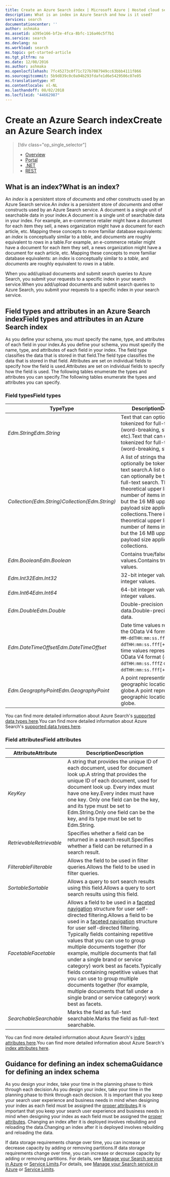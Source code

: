 ```yaml
---
title: Create an Azure Search index | Microsoft Azure | Hosted cloud search service
description: What is an index in Azure Search and how is it used?
services: search
documentationcenter: ''
author: ashmaka
ms.assetid: a395e166-bf2e-4fca-8bfc-116a46c5f7b1
ms.service: search
ms.devlang: na
ms.workload: search
ms.topic: get-started-article
ms.tgt_pltfrm: na
ms.date: 12/08/2016
ms.author: ashmaka
ms.openlocfilehash: 7fc45273c0f71c727b7087949cc63bbb4111f866
ms.sourcegitcommit: 5b9d839c0c0a94b293fdafe1d6e5429506c07e05
ms.translationtype: HT
ms.contentlocale: nl-NL
ms.lasthandoff: 08/02/2018
ms.locfileid: "44662987"
---
```

# <a name="create-an-azure-search-index"></a><span data-ttu-id="61078-103">Create an Azure Search index</span><span class="sxs-lookup"><span data-stu-id="61078-103">Create an Azure Search index</span></span>
> [!div class="op_single_selector"]
> * [Overview](search-what-is-an-index.md)
> * [Portal](search-create-index-portal.md)
> * [.NET](search-create-index-dotnet.md)
> * [REST](search-create-index-rest-api.md)
> 
> 

## <a name="what-is-an-index"></a><span data-ttu-id="61078-108">What is an index?</span><span class="sxs-lookup"><span data-stu-id="61078-108">What is an index?</span></span>
<span data-ttu-id="61078-109">An *index* is a persistent store of *documents* and other constructs used by an Azure Search service.</span><span class="sxs-lookup"><span data-stu-id="61078-109">An *index* is a persistent store of *documents* and other constructs used by an Azure Search service.</span></span> <span data-ttu-id="61078-110">A document is a single unit of searchable data in your index.</span><span class="sxs-lookup"><span data-stu-id="61078-110">A document is a single unit of searchable data in your index.</span></span> <span data-ttu-id="61078-111">For example, an e-commerce retailer might have a document for each item they sell, a news organization might have a document for each article, etc. Mapping these concepts to more familiar database equivalents: an *index* is conceptually similar to a *table*, and *documents* are roughly equivalent to *rows* in a table.</span><span class="sxs-lookup"><span data-stu-id="61078-111">For example, an e-commerce retailer might have a document for each item they sell, a news organization might have a document for each article, etc. Mapping these concepts to more familiar database equivalents: an *index* is conceptually similar to a *table*, and *documents* are roughly equivalent to *rows* in a table.</span></span>

<span data-ttu-id="61078-112">When you add/upload documents and submit search queries to Azure Search, you submit your requests to a specific index in your search service.</span><span class="sxs-lookup"><span data-stu-id="61078-112">When you add/upload documents and submit search queries to Azure Search, you submit your requests to a specific index in your search service.</span></span>

## <a name="field-types-and-attributes-in-an-azure-search-index"></a><span data-ttu-id="61078-113">Field types and attributes in an Azure Search index</span><span class="sxs-lookup"><span data-stu-id="61078-113">Field types and attributes in an Azure Search index</span></span>
<span data-ttu-id="61078-114">As you define your schema, you must specify the name, type, and attributes of each field in your index.</span><span class="sxs-lookup"><span data-stu-id="61078-114">As you define your schema, you must specify the name, type, and attributes of each field in your index.</span></span> <span data-ttu-id="61078-115">The field type classifies the data that is stored in that field.</span><span class="sxs-lookup"><span data-stu-id="61078-115">The field type classifies the data that is stored in that field.</span></span> <span data-ttu-id="61078-116">Attributes are set on individual fields to specify how the field is used.</span><span class="sxs-lookup"><span data-stu-id="61078-116">Attributes are set on individual fields to specify how the field is used.</span></span> <span data-ttu-id="61078-117">The following tables enumerate the types and attributes you can specify.</span><span class="sxs-lookup"><span data-stu-id="61078-117">The following tables enumerate the types and attributes you can specify.</span></span>

### <a name="field-types"></a><span data-ttu-id="61078-118">Field types</span><span class="sxs-lookup"><span data-stu-id="61078-118">Field types</span></span>
| <span data-ttu-id="61078-119">Type</span><span class="sxs-lookup"><span data-stu-id="61078-119">Type</span></span> | <span data-ttu-id="61078-120">Description</span><span class="sxs-lookup"><span data-stu-id="61078-120">Description</span></span> |
| --- | --- |
| <span data-ttu-id="61078-121">*Edm.String*</span><span class="sxs-lookup"><span data-stu-id="61078-121">*Edm.String*</span></span> |<span data-ttu-id="61078-122">Text that can optionally be tokenized for full-text search (word-breaking, stemming, etc).</span><span class="sxs-lookup"><span data-stu-id="61078-122">Text that can optionally be tokenized for full-text search (word-breaking, stemming, etc).</span></span> |
| <span data-ttu-id="61078-123">*Collection(Edm.String)*</span><span class="sxs-lookup"><span data-stu-id="61078-123">*Collection(Edm.String)*</span></span> |<span data-ttu-id="61078-124">A list of strings that can optionally be tokenized for full-text search.</span><span class="sxs-lookup"><span data-stu-id="61078-124">A list of strings that can optionally be tokenized for full-text search.</span></span> <span data-ttu-id="61078-125">There is no theoretical upper limit on the number of items in a collection, but the 16 MB upper limit on payload size applies to collections.</span><span class="sxs-lookup"><span data-stu-id="61078-125">There is no theoretical upper limit on the number of items in a collection, but the 16 MB upper limit on payload size applies to collections.</span></span> |
| <span data-ttu-id="61078-126">*Edm.Boolean*</span><span class="sxs-lookup"><span data-stu-id="61078-126">*Edm.Boolean*</span></span> |<span data-ttu-id="61078-127">Contains true/false values.</span><span class="sxs-lookup"><span data-stu-id="61078-127">Contains true/false values.</span></span> |
| <span data-ttu-id="61078-128">*Edm.Int32*</span><span class="sxs-lookup"><span data-stu-id="61078-128">*Edm.Int32*</span></span> |<span data-ttu-id="61078-129">32-bit integer values.</span><span class="sxs-lookup"><span data-stu-id="61078-129">32-bit integer values.</span></span> |
| <span data-ttu-id="61078-130">*Edm.Int64*</span><span class="sxs-lookup"><span data-stu-id="61078-130">*Edm.Int64*</span></span> |<span data-ttu-id="61078-131">64-bit integer values.</span><span class="sxs-lookup"><span data-stu-id="61078-131">64-bit integer values.</span></span> |
| <span data-ttu-id="61078-132">*Edm.Double*</span><span class="sxs-lookup"><span data-stu-id="61078-132">*Edm.Double*</span></span> |<span data-ttu-id="61078-133">Double-precision numeric data.</span><span class="sxs-lookup"><span data-stu-id="61078-133">Double-precision numeric data.</span></span> |
| <span data-ttu-id="61078-134">*Edm.DateTimeOffset*</span><span class="sxs-lookup"><span data-stu-id="61078-134">*Edm.DateTimeOffset*</span></span> |<span data-ttu-id="61078-135">Date time values represented in the OData V4 format (e.g. `yyyy-MM-ddTHH:mm:ss.fffZ` or `yyyy-MM-ddTHH:mm:ss.fff[+/-]HH:mm`).</span><span class="sxs-lookup"><span data-stu-id="61078-135">Date time values represented in the OData V4 format (e.g. `yyyy-MM-ddTHH:mm:ss.fffZ` or `yyyy-MM-ddTHH:mm:ss.fff[+/-]HH:mm`).</span></span> |
| <span data-ttu-id="61078-136">*Edm.GeographyPoint*</span><span class="sxs-lookup"><span data-stu-id="61078-136">*Edm.GeographyPoint*</span></span> |<span data-ttu-id="61078-137">A point representing a geographic location on the globe.</span><span class="sxs-lookup"><span data-stu-id="61078-137">A point representing a geographic location on the globe.</span></span> |

<span data-ttu-id="61078-138">You can find more detailed information about Azure Search's [supported data types here](https://docs.microsoft.com/rest/api/searchservice/Supported-data-types).</span><span class="sxs-lookup"><span data-stu-id="61078-138">You can find more detailed information about Azure Search's [supported data types here](https://docs.microsoft.com/rest/api/searchservice/Supported-data-types).</span></span>

### <a name="field-attributes"></a><span data-ttu-id="61078-139">Field attributes</span><span class="sxs-lookup"><span data-stu-id="61078-139">Field attributes</span></span>
| <span data-ttu-id="61078-140">Attribute</span><span class="sxs-lookup"><span data-stu-id="61078-140">Attribute</span></span> | <span data-ttu-id="61078-141">Description</span><span class="sxs-lookup"><span data-stu-id="61078-141">Description</span></span> |
| --- | --- |
| <span data-ttu-id="61078-142">*Key*</span><span class="sxs-lookup"><span data-stu-id="61078-142">*Key*</span></span> |<span data-ttu-id="61078-143">A string that provides the unique ID of each document, used for document look up.</span><span class="sxs-lookup"><span data-stu-id="61078-143">A string that provides the unique ID of each document, used for document look up.</span></span> <span data-ttu-id="61078-144">Every index must have one key.</span><span class="sxs-lookup"><span data-stu-id="61078-144">Every index must have one key.</span></span> <span data-ttu-id="61078-145">Only one field can be the key, and its type must be set to Edm.String.</span><span class="sxs-lookup"><span data-stu-id="61078-145">Only one field can be the key, and its type must be set to Edm.String.</span></span> |
| <span data-ttu-id="61078-146">*Retrievable*</span><span class="sxs-lookup"><span data-stu-id="61078-146">*Retrievable*</span></span> |<span data-ttu-id="61078-147">Specifies whether a field can be returned in a search result.</span><span class="sxs-lookup"><span data-stu-id="61078-147">Specifies whether a field can be returned in a search result.</span></span> |
| <span data-ttu-id="61078-148">*Filterable*</span><span class="sxs-lookup"><span data-stu-id="61078-148">*Filterable*</span></span> |<span data-ttu-id="61078-149">Allows the field to be used in filter queries.</span><span class="sxs-lookup"><span data-stu-id="61078-149">Allows the field to be used in filter queries.</span></span> |
| <span data-ttu-id="61078-150">*Sortable*</span><span class="sxs-lookup"><span data-stu-id="61078-150">*Sortable*</span></span> |<span data-ttu-id="61078-151">Allows a query to sort search results using this field.</span><span class="sxs-lookup"><span data-stu-id="61078-151">Allows a query to sort search results using this field.</span></span> |
| <span data-ttu-id="61078-152">*Facetable*</span><span class="sxs-lookup"><span data-stu-id="61078-152">*Facetable*</span></span> |<span data-ttu-id="61078-153">Allows a field to be used in a [faceted navigation](search-faceted-navigation.md) structure for user self-directed filtering.</span><span class="sxs-lookup"><span data-stu-id="61078-153">Allows a field to be used in a [faceted navigation](search-faceted-navigation.md) structure for user self-directed filtering.</span></span> <span data-ttu-id="61078-154">Typically fields containing repetitive values that you can use to group multiple documents together (for example, multiple documents that fall under a single brand or service category) work best as facets.</span><span class="sxs-lookup"><span data-stu-id="61078-154">Typically fields containing repetitive values that you can use to group multiple documents together (for example, multiple documents that fall under a single brand or service category) work best as facets.</span></span> |
| <span data-ttu-id="61078-155">*Searchable*</span><span class="sxs-lookup"><span data-stu-id="61078-155">*Searchable*</span></span> |<span data-ttu-id="61078-156">Marks the field as full-text searchable.</span><span class="sxs-lookup"><span data-stu-id="61078-156">Marks the field as full-text searchable.</span></span> |

<span data-ttu-id="61078-157">You can find more detailed information about Azure Search's [index attributes here](https://docs.microsoft.com/rest/api/searchservice/Create-Index).</span><span class="sxs-lookup"><span data-stu-id="61078-157">You can find more detailed information about Azure Search's [index attributes here](https://docs.microsoft.com/rest/api/searchservice/Create-Index).</span></span>

## <a name="guidance-for-defining-an-index-schema"></a><span data-ttu-id="61078-158">Guidance for defining an index schema</span><span class="sxs-lookup"><span data-stu-id="61078-158">Guidance for defining an index schema</span></span>
<span data-ttu-id="61078-159">As you design your index, take your time in the planning phase to think through each decision.</span><span class="sxs-lookup"><span data-stu-id="61078-159">As you design your index, take your time in the planning phase to think through each decision.</span></span> <span data-ttu-id="61078-160">It is important that you keep your search user experience and business needs in mind when designing your index as each field must be assigned the [proper attributes](https://docs.microsoft.com/rest/api/searchservice/Create-Index).</span><span class="sxs-lookup"><span data-stu-id="61078-160">It is important that you keep your search user experience and business needs in mind when designing your index as each field must be assigned the [proper attributes](https://docs.microsoft.com/rest/api/searchservice/Create-Index).</span></span> <span data-ttu-id="61078-161">Changing an index after it is deployed involves rebuilding and reloading the data.</span><span class="sxs-lookup"><span data-stu-id="61078-161">Changing an index after it is deployed involves rebuilding and reloading the data.</span></span>

<span data-ttu-id="61078-162">If data storage requirements change over time, you can increase or decrease capacity by adding or removing partitions.</span><span class="sxs-lookup"><span data-stu-id="61078-162">If data storage requirements change over time, you can increase or decrease capacity by adding or removing partitions.</span></span> <span data-ttu-id="61078-163">For details, see [Manage your Search service in Azure](search-manage.md) or [Service Limits](search-limits-quotas-capacity.md).</span><span class="sxs-lookup"><span data-stu-id="61078-163">For details, see [Manage your Search service in Azure](search-manage.md) or [Service Limits](search-limits-quotas-capacity.md).</span></span>

